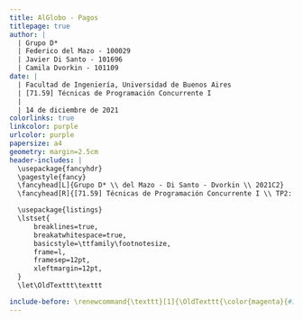 ```yaml
---
title: AlGlobo - Pagos
titlepage: true
author: |
  | Grupo D*
  | Federico del Mazo - 100029
  | Javier Di Santo - 101696
  | Camila Dvorkin - 101109
date: |
  | Facultad de Ingeniería, Universidad de Buenos Aires
  | [71.59] Técnicas de Programación Concurrente I
  |
  | 14 de diciembre de 2021
colorlinks: true
linkcolor: purple
urlcolor: purple
papersize: a4
geometry: margin=2.5cm
header-includes: |
  \usepackage{fancyhdr}
  \pagestyle{fancy}
  \fancyhead[L]{Grupo D* \\ del Mazo - Di Santo - Dvorkin \\ 2021C2}
  \fancyhead[R]{[71.59] Técnicas de Programación Concurrente I \\ TP2: AlGlobo - Pagos}

  \usepackage{listings}
  \lstset{
      breaklines=true,
      breakatwhitespace=true,
      basicstyle=\ttfamily\footnotesize,
      frame=l,
      framesep=12pt,
      xleftmargin=12pt,
  }
  \let\OldTexttt\texttt

include-before: \renewcommand{\texttt}[1]{\OldTexttt{\color{magenta}{#1}}}
---
```

